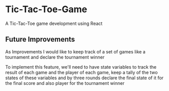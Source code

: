 # Tic-Tac-Toe-Game
A Tic-Tac-Toe game development using React

<h2>Future Improvements</h2>
<p>As Improvements I would like to keep track of a set of games like a tournament and declare the tournament winner  </p>

<p>To implement this feature, we'll need to have state variables to track the result of each game and the player of each game, keep a tally of the two states of these variables and by three rounds declare the final state of it for the final score and also player for the tournament winner</p>
